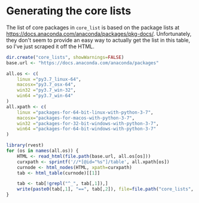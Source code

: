 # Generating the core lists

The list of core packages in `core_list` is based on the package lists at https://docs.anaconda.com/anaconda/packages/pkg-docs/.
Unfortunately, they don't seem to provide an easy way to actually get the list in this table, so I've just scraped it off the HTML.

```r
dir.create("core_lists", showWarnings=FALSE)
base.url <- "https://docs.anaconda.com/anaconda/packages"

all.os <- c(
    linux ="py3.7_linux-64", 
    macosx="py3.7_osx-64",
    win32 ="py3.7_win-32", 
    win64 ="py3.7_win-64"
)
all.xpath <- c(
    linux ="packages-for-64-bit-linux-with-python-3-7",
    macosx="packages-for-macos-with-python-3-7",
    win32 ="packages-for-32-bit-windows-with-python-3-7",
    win64 ="packages-for-64-bit-windows-with-python-3-7"
)

library(rvest)
for (os in names(all.os)) {
    HTML <- read_html(file.path(base.url, all.os[os]))
    curxpath <- sprintf('//*[@id="%s"]/table', all.xpath[os])
    curnode <- html_nodes(HTML, xpath=curxpath)
    tab <- html_table(curnode)[[1]]

    tab <- tab[!grepl("^_", tab[,1]),]
    write(paste0(tab[,1], "==", tab[,2]), file=file.path("core_lists", os))
}
```
